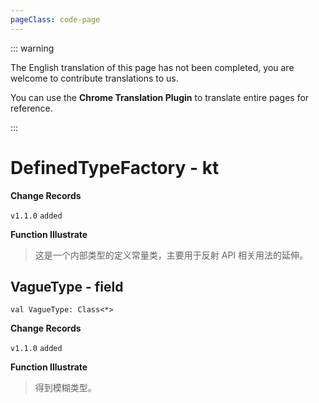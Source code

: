 ```yaml
---
pageClass: code-page
---
```


::: warning

The English translation of this page has not been completed, you are welcome to contribute translations to us.

You can use the **Chrome Translation Plugin** to translate entire pages for reference.

:::

# DefinedTypeFactory <span class="symbol">- kt</span>

**Change Records**

`v1.1.0` `added`

**Function Illustrate**

> 这是一个内部类型的定义常量类，主要用于反射 API 相关用法的延伸。

## VagueType <span class="symbol">- field</span>

```kotlin:no-line-numbers
val VagueType: Class<*>
```

**Change Records**

`v1.1.0` `added`

**Function Illustrate**

> 得到模糊类型。
